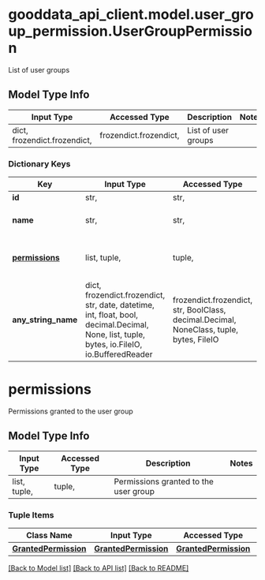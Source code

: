 # gooddata_api_client.model.user_group_permission.UserGroupPermission

List of user groups

## Model Type Info
Input Type | Accessed Type | Description | Notes
------------ | ------------- | ------------- | -------------
dict, frozendict.frozendict,  | frozendict.frozendict,  | List of user groups | 

### Dictionary Keys
Key | Input Type | Accessed Type | Description | Notes
------------ | ------------- | ------------- | ------------- | -------------
**id** | str,  | str,  |  | 
**name** | str,  | str,  | Name of the user group | [optional] 
**[permissions](#permissions)** | list, tuple,  | tuple,  | Permissions granted to the user group | [optional] 
**any_string_name** | dict, frozendict.frozendict, str, date, datetime, int, float, bool, decimal.Decimal, None, list, tuple, bytes, io.FileIO, io.BufferedReader | frozendict.frozendict, str, BoolClass, decimal.Decimal, NoneClass, tuple, bytes, FileIO | any string name can be used but the value must be the correct type | [optional]

# permissions

Permissions granted to the user group

## Model Type Info
Input Type | Accessed Type | Description | Notes
------------ | ------------- | ------------- | -------------
list, tuple,  | tuple,  | Permissions granted to the user group | 

### Tuple Items
Class Name | Input Type | Accessed Type | Description | Notes
------------- | ------------- | ------------- | ------------- | -------------
[**GrantedPermission**](GrantedPermission.md) | [**GrantedPermission**](GrantedPermission.md) | [**GrantedPermission**](GrantedPermission.md) |  | 

[[Back to Model list]](../../README.md#documentation-for-models) [[Back to API list]](../../README.md#documentation-for-api-endpoints) [[Back to README]](../../README.md)

